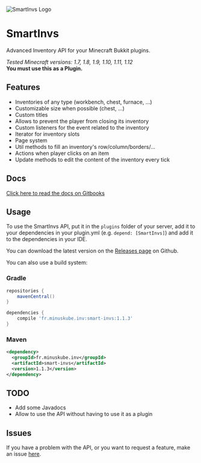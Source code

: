 ![SmartInvs Logo](http://minuskube.fr/img/smart-invs/smart_invs.png)

# SmartInvs
Advanced Inventory API for your Minecraft Bukkit plugins.

*Tested Minecraft versions: 1.7, 1.8, 1.9, 1.10, 1.11, 1.12*  
**You must use this as a Plugin.**

## Features
* Inventories of any type (workbench, chest, furnace, ...)
* Customizable size when possible (chest, ...)
* Custom titles
* Allows to prevent the player from closing its inventory
* Custom listeners for the event related to the inventory
* Iterator for inventory slots
* Page system
* Util methods to fill an inventory's row/column/borders/...
* Actions when player clicks on an item
* Update methods to edit the content of the inventory every tick

## Docs
[Click here to read the docs on Gitbooks](https://minuskube.gitbooks.io/smartinvs/)

## Usage
To use the SmartInvs API, put it in the `plugins` folder of your server, add it to your dependencies in your plugin.yml (e.g. `depend: [SmartInvs]`) and add it to the dependencies in your IDE.

You can download the latest version on the [Releases page](https://github.com/MinusKube/SmartInvs/releases) on Github.

You can also use a build system:
### Gradle
```gradle
repositories {
    mavenCentral()
}

dependencies {
    compile 'fr.minuskube.inv:smart-invs:1.1.3'
}
```

### Maven
```xml
<dependency>
  <groupId>fr.minuskube.inv</groupId>
  <artifactId>smart-invs</artifactId>
  <version>1.1.3</version>
</dependency>
```

## TODO
* Add some Javadocs
* Allow to use the API without having to use it as a plugin

## Issues
If you have a problem with the API, or you want to request a feature, make an issue [here](https://github.com/MinusKube/SmartInvs/issues).
